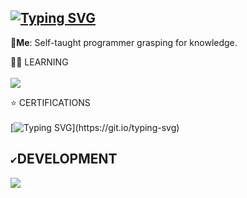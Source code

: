 ## [![Typing SVG](https://readme-typing-svg.demolab.com?font=Terminess+Nerd+Font+Mono&duration=2000&pause=400&color=49F7B6&width=550&lines=Welcome+to+my+profile!;Currently+~%3E+The+Odin+Project;Currently+~%3E+Finding+ways+to+document+my+journey)](https://git.io/typing-svg)

💬**Me**: Self-taught programmer grasping for knowledge.

👨‍💻 LEARNING <br><br>
[![](https://skillicons.dev/icons?i=js,ruby,rails,ubuntu)](https://skillicons.dev)

⭐ CERTIFICATIONS <br><br>
[![Typing SVG](https://readme-typing-svg.demolab.com?font=Terminess+Nerd+Font+Mono&duration=1&pause=1&color=FF0000&width=435&lines=!!+UNDER+MAINTENANCE+!!)](https://git.io/typing-svg)

## `✔`DEVELOPMENT
[![](https://skillicons.dev/icons?i=c,python,java,html,css,vscode,windows)](https://skillicons.dev)
